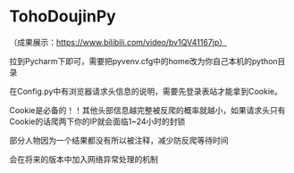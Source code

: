 # TohoDoujinPy
（成果展示：https://www.bilibili.com/video/bv1QV41167jp）

拉到Pycharm下即可，需要把pyvenv.cfg中的home改为你自己本机的python目录

在Config.py中有浏览器请求头信息的说明，需要先登录表站才能拿到Cookie。

Cookie是必备的！！其他头部信息越完整被反爬的概率就越小，如果请求头只有Cookie的话爬两下你的IP就会面临1~24小时的封锁

部分人物因为一个结果都没有所以被注释，减少防反爬等待时间

会在将来的版本中加入网络异常处理的机制
